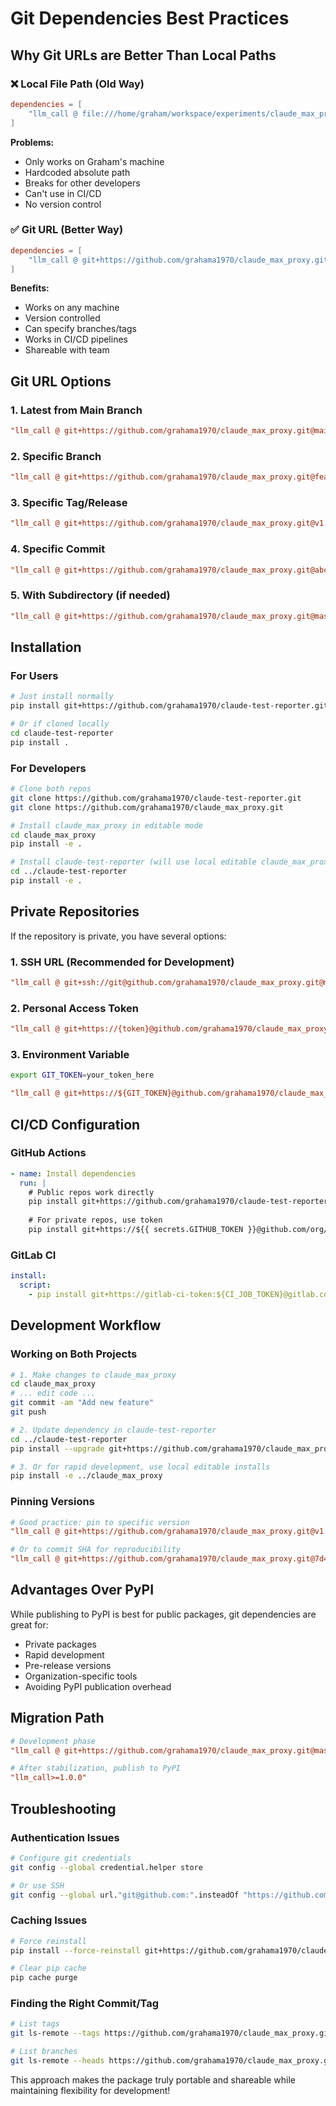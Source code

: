 # Git Dependencies Best Practices

## Why Git URLs are Better Than Local Paths

### ❌ Local File Path (Old Way)
```toml
dependencies = [
    "llm_call @ file:///home/graham/workspace/experiments/claude_max_proxy",
]
```

**Problems:**
- Only works on Graham's machine
- Hardcoded absolute path
- Breaks for other developers
- Can't use in CI/CD
- No version control

### ✅ Git URL (Better Way)
```toml
dependencies = [
    "llm_call @ git+https://github.com/grahama1970/claude_max_proxy.git@master",
]
```

**Benefits:**
- Works on any machine
- Version controlled
- Can specify branches/tags
- Works in CI/CD pipelines
- Shareable with team

## Git URL Options

### 1. Latest from Main Branch
```toml
"llm_call @ git+https://github.com/grahama1970/claude_max_proxy.git@main"
```

### 2. Specific Branch
```toml
"llm_call @ git+https://github.com/grahama1970/claude_max_proxy.git@feature/new-models"
```

### 3. Specific Tag/Release
```toml
"llm_call @ git+https://github.com/grahama1970/claude_max_proxy.git@v1.2.3"
```

### 4. Specific Commit
```toml
"llm_call @ git+https://github.com/grahama1970/claude_max_proxy.git@abc123def"
```

### 5. With Subdirectory (if needed)
```toml
"llm_call @ git+https://github.com/grahama1970/claude_max_proxy.git@master#subdirectory=src"
```

## Installation

### For Users
```bash
# Just install normally
pip install git+https://github.com/grahama1970/claude-test-reporter.git

# Or if cloned locally
cd claude-test-reporter
pip install .
```

### For Developers
```bash
# Clone both repos
git clone https://github.com/grahama1970/claude-test-reporter.git
git clone https://github.com/grahama1970/claude_max_proxy.git

# Install claude_max_proxy in editable mode
cd claude_max_proxy
pip install -e .

# Install claude-test-reporter (will use local editable claude_max_proxy)
cd ../claude-test-reporter
pip install -e .
```

## Private Repositories

If the repository is private, you have several options:

### 1. SSH URL (Recommended for Development)
```toml
"llm_call @ git+ssh://git@github.com/grahama1970/claude_max_proxy.git@master"
```

### 2. Personal Access Token
```toml
"llm_call @ git+https://{token}@github.com/grahama1970/claude_max_proxy.git@master"
```

### 3. Environment Variable
```bash
export GIT_TOKEN=your_token_here
```
```toml
"llm_call @ git+https://${GIT_TOKEN}@github.com/grahama1970/claude_max_proxy.git@master"
```

## CI/CD Configuration

### GitHub Actions
```yaml
- name: Install dependencies
  run: |
    # Public repos work directly
    pip install git+https://github.com/grahama1970/claude-test-reporter.git
    
    # For private repos, use token
    pip install git+https://${{ secrets.GITHUB_TOKEN }}@github.com/org/private-repo.git
```

### GitLab CI
```yaml
install:
  script:
    - pip install git+https://gitlab-ci-token:${CI_JOB_TOKEN}@gitlab.com/org/repo.git
```

## Development Workflow

### Working on Both Projects
```bash
# 1. Make changes to claude_max_proxy
cd claude_max_proxy
# ... edit code ...
git commit -am "Add new feature"
git push

# 2. Update dependency in claude-test-reporter
cd ../claude-test-reporter
pip install --upgrade git+https://github.com/grahama1970/claude_max_proxy.git@master

# 3. Or for rapid development, use local editable installs
pip install -e ../claude_max_proxy
```

### Pinning Versions
```toml
# Good practice: pin to specific version
"llm_call @ git+https://github.com/grahama1970/claude_max_proxy.git@v1.0.0"

# Or to commit SHA for reproducibility
"llm_call @ git+https://github.com/grahama1970/claude_max_proxy.git@7d4a8b9c"
```

## Advantages Over PyPI

While publishing to PyPI is best for public packages, git dependencies are great for:
- Private packages
- Rapid development
- Pre-release versions
- Organization-specific tools
- Avoiding PyPI publication overhead

## Migration Path

```toml
# Development phase
"llm_call @ git+https://github.com/grahama1970/claude_max_proxy.git@master"

# After stabilization, publish to PyPI
"llm_call>=1.0.0"
```

## Troubleshooting

### Authentication Issues
```bash
# Configure git credentials
git config --global credential.helper store

# Or use SSH
git config --global url."git@github.com:".insteadOf "https://github.com/"
```

### Caching Issues
```bash
# Force reinstall
pip install --force-reinstall git+https://github.com/grahama1970/claude_max_proxy.git@master

# Clear pip cache
pip cache purge
```

### Finding the Right Commit/Tag
```bash
# List tags
git ls-remote --tags https://github.com/grahama1970/claude_max_proxy.git

# List branches
git ls-remote --heads https://github.com/grahama1970/claude_max_proxy.git
```

This approach makes the package truly portable and shareable while maintaining flexibility for development!
